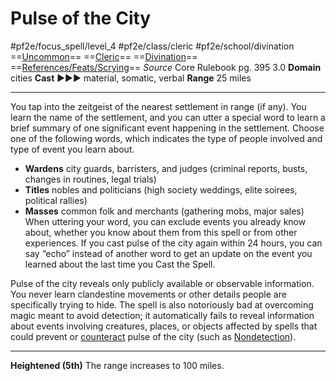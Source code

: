 # Pulse of the City
#pf2e/focus_spell/level_4 #pf2e/class/cleric #pf2e/school/divination 
==[Uncommon](rules/traits/uncommon.md)== ==[Cleric](rules/traits/cleric.md)== ==[Divination](rules/traits/divination.md)== ==[References/Feats/Scrying](References/Feats/Scrying)==
*Source* Core Rulebook pg. 395 3.0
**Domain** cities
**Cast** ►►► material, somatic, verbal
**Range** 25 miles

---
You tap into the zeitgeist of the nearest settlement in range (if any). You learn the name of the settlement, and you can utter a special word to learn a brief summary of one significant event happening in the settlement. Choose one of the following words, which indicates the type of people involved and type of event you learn about.
- **Wardens** city guards, barristers, and judges (criminal reports, busts, changes in routines, legal trials)
- **Titles** nobles and politicians (high society weddings, elite soirees, political rallies)
- **Masses** common folk and merchants (gathering mobs, major sales)
When uttering your word, you can exclude events you already know about, whether you know about them from this spell or from other experiences. If you cast pulse of the city again within 24 hours, you can say “echo” instead of another word to get an update on the event you learned about the last time you Cast the Spell.

Pulse of the city reveals only publicly available or observable information. You never learn clandestine movements or other details people are specifically trying to hide. The spell is also notoriously bad at overcoming magic meant to avoid detection; it automatically fails to reveal information about events involving creatures, places, or objects affected by spells that could prevent or [counteract](rules/Counteracting.md) pulse of the city (such as [Nondetection](../../Arcane_Tradition/Level%203/Nondetection.md)).

<hr>

**Heightened (5th)** The range increases to 100 miles.